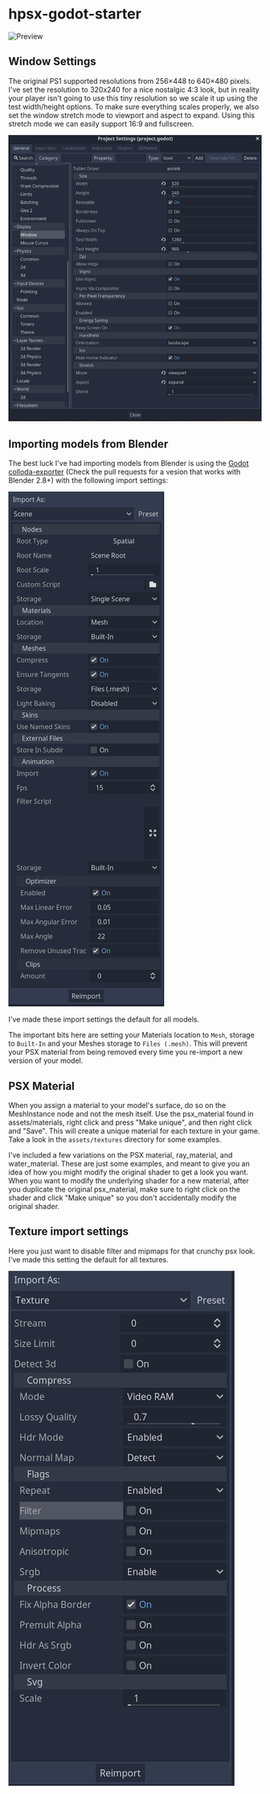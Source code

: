 # hpsx-godot-starter

![Preview](/readme_images/preview.gif) 

## Window Settings

The original PS1 supported resolutions from 256×448 to 640×480 pixels. I've set the resolution to 320x240 for a nice nostalgic 4:3 look, 
but in reality your player isn't going to use this tiny resolution so we scale it up using the test width/height options. To make sure everything
scales properly, we also set the window stretch mode to viewport and aspect to expand. Using this stretch mode we can easily support 16:9 and fullscreen.

![Window settings](/readme_images/window_setting.png)

## Importing models from Blender

The best luck I've had importing models from Blender is using the [Godot colloda-exporter](https://github.com/godotengine/collada-exporter) (Check the pull requests for a vesion that works with Blender 2.8+)
with the following import settings:

![Model import settings](/readme_images/model_import_setting.png)

I've made these import settings the default for all models.

The important bits here are setting your Materials location to `Mesh`, storage to `Built-In` and your Meshes storage to `Files (.mesh)`. This will prevent your PSX material from being removed every
time you re-import a new version of your model.

## PSX Material
When you assign a material to your model's surface, do so on the MeshInstance node and not the mesh itself. Use the psx_material found in assets/materials, right click and press "Make unique", and then right click and "Save". 
This will create a unique material for each texture in your game. Take a look in the `assets/textures` directory for some examples.

I've included a few variations on the PSX material, ray_material, and water_material. These are just some examples, and meant to give you an idea of how you might modify the original shader to get a look you want.
When you want to modify the underlying shader for a new material, after you duplicate the original psx_material, make sure to right click on the shader and click "Make unique" so you don't accidentally modify
the original shader.

## Texture import settings

Here you just want to disable filter and mipmaps for that crunchy psx look. I've made this setting the default for all textures.

![Texture import settings](/readme_images/texture_import_setting.png)